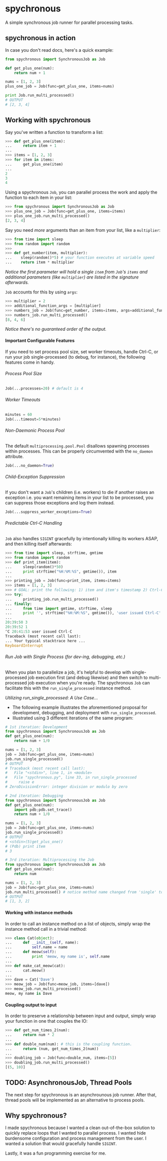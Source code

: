 # spychronous
A simple synchronous job runner for parallel processing tasks.

## spychronous in action
In case you don't read docs, here's a quick example:
```python
from spychronous import SynchronousJob as Job

def get_plus_one(num):
    return num + 1

nums = [1, 2, 3]
plus_one_job = Job(func=get_plus_one, items=nums)

print Job.run_multi_processed()
# OUTPUT
# [2, 3, 4]
```
## Working with spychronous
Say you've written a function to transform a list:
```python
>>> def get_plus_one(item):
...     return item + 1
...
>>> items = [1, 2, 3]
>>> for item in items:
...     get_plus_one(item)
...
2
3
4
```
Using a spychronous `Job`, you can parallel process the work and apply the function to each item in your list:
```python
>>> from spychronous import SynchronousJob as Job
>>> plus_one_job = Job(func=get_plus_one, items=items)
>>> plus_one_job.run_multi_processed()
[2, 3, 4]
```
Say you need _more_ arguments than an item from your list, like a `multiplier`:
``` python
>>> from time import sleep
>>> from random import random
>>> 
>>> def get_number(item, multiplier):
...    sleep(random()*5) # your function executes at variable speed
...    return item * multiplier
```
_Notice the first parameter will hold a single `item` from `Job`'s `items` and additional parameters (like `multiplier`) are listed in the signature afterwards._

`Job` accounts for this by using `args`:
``` python
>>>	multiplier = 2
>>>	additional_function_args = [multiplier]
>>>	numbers_job = Job(func=get_number, items=items, args=additional_function_args)
>>>	numbers_job.run_multi_processed()
[8, 4, 6]
```
_Notice there's no guaranteed order of the output._
#### Important Configurable Features
If you need to set process pool size, set worker timeouts, handle Ctrl-C, or run your job single-processed (to debug, for instance), the following features come in handy.
###### Process Pool Size
```python
Job(...processes=20) # default is 4
```
###### Worker Timeouts
```python
minutes = 60
Job(...timeout=5*minutes)
```
###### Non-Daemonic Process Pool
The default `multiprocessing.pool.Pool` disallows spawning processes within processes.  This can be properly circumvented with the `no_daemon` attribute.
```python
Job(...no_daemon=True)
```
###### Child-Exception Suppression
If you don't want a `Job`'s children (i.e. workers) to die if another raises an exception i.e. you want remaining items in your list to be processed, you can suppress those exceptions and log them instead.
```python
Job(...suppress_worker_exceptions=True)
```
###### Predictable Ctrl-C Handling
`Job` also handles `SIGINT` gracefully by intentionally killing its workers ASAP, and then killing itself afterwards:
```python
>>> from time import sleep, strftime, gmtime
>>> from random import random
>>> def print_item(item):
...     sleep(random()*50)
...     print strftime("%H:%M:%S", gmtime()), item
...
>>> printing_job = Job(func=print_item, items=items)
>>> items = [1, 2, 3]
>>> # GOAL: print the following: 1) item and item's timestamp 2) Ctrl-C's timestamp
>>> try:
...     printing_job.run_multi_processed()
... finally:
...     from time import gmtime, strftime, sleep
...     print '', strftime("%H:%M:%S", gmtime()), 'user issued Ctrl-C'
...
20:39:50 3
20:39:52 1
^C 20:41:53 user issued Ctrl-C
Traceback (most recent call last):
... Your typical stacktrace here ...
KeyboardInterrupt
```
###### Run Job with Single Process (for dev-ing, debugging, etc.)
When you plan to parallelize a job, it's helpful to develop with single-processed job execution first (and debug likewise) and then switch to multi-processed job execution when you're ready.  The spychronous `Job` can facilitate this with the `run_single_processed` instance method.

_Utilizing run_single_processed: A Use Case..._

* The following example illustrates the aforementioned proposal for development, debugging, and deployment with `run_single_processed`.
* Illustrated using 3 different iterations of the same program:
```python
# 1st iteration: Development
from spychronous import SynchronousJob as Job
def get_plus_one(num):
    return num + 1/0

nums = [1, 2, 3]
job = Job(func=get_plus_one, items=nums)
job.run_single_processed()
# OUTPUT
# Traceback (most recent call last):
#   File "<stdin>", line 1, in <module>
#   File "spychronous.py", line 33, in run_single_processed
#     raise e
# ZeroDivisionError: integer division or modulo by zero
```
```python
# 2nd iteration: Debugging
from spychronous import SynchronousJob as Job
def get_plus_one(num):
    import pdb;pdb.set_trace()
    return num + 1/0

nums = [1, 2, 3]
job = Job(func=get_plus_one, items=nums)
job.run_single_processed()
# OUTPUT
# <stdin>(5)get_plus_one()
# (Pdb) print item
# 3
```
```python
# 3rd iteration: Multiprocessing the Job
from spychronous import SynchronousJob as Job
def get_plus_one(num):
    return num

nums = [1, 2, 3]
job = Job(func=get_plus_one, items=nums)
job.run_multi_processed() # notice method name changed from 'single' to 'multi'
# OUTPUT
# [1, 3, 2]
```

#### Working with instance methods
In order to call an instance method on a list of objects, simply wrap the instance method call in a trivial method:
```python
>>> class Cat(object):
...     def __init__(self, name):
...         self.name = name
...     def meow(self):
...         print 'meow, my name is', self.name
... 
>>> def make_cat_meow(cat):
...     cat.meow()
...
>>> dave = Cat('Dave')
>>> meow_job = Job(func=meow_job, items=[dave])
>>> meow_job.run_multi_processed()
meow, my name is Dave
```

#### Coupling output to input
In order to preserve a relationship between input and output, simply wrap your function in one that couples the IO:
```python
>>> def get_num_times_2(num):
...     return num * 2
...
>>> def double_num(num): # this is the coupling function.
... 	return (num, get_num_times_2(num))
...
>>> doubling_job = Job(func=double_num, items=[5])
>>> doubling_job.run_multi_processed()
[(5, 10)]
```

## TODO: AsynchronousJob, Thread Pools
The next step for spychronous is an asynchrounous job runner.  After that, thread pools will be implemented as an alternative to process pools.

## Why spychronous?
I made spychronous because I wanted a clean out-of-the-box solution to quickly replace loops that I wanted to parallel process.  I wanted hide burdensome configuration and process management from the user. I wanted a solution that would gracefully handle `SIGINT`.

Lastly, it was a fun programming exercise for me.
